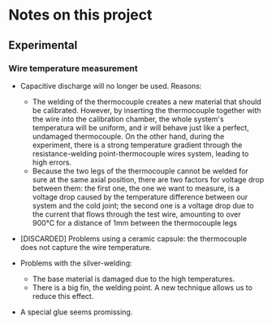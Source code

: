 # Notes on this project

## Experimental

### Wire temperature measurement

- Capacitive discharge will no longer be used. Reasons:
  - The welding of the thermocouple creates a new material that should be calibrated. However, by inserting the thermocouple together with the wire into the calibration chamber, the whole system's temperatura will be uniform, and ir will behave just like a perfect, undamaged thermocouple. On the other hand, during the experiment, there is a strong temperature gradient through the resistance-welding point-thermocouple wires system, leading to high errors.
  - Because the two legs of the thermocouple cannot be welded for sure at the same axial position, there are two factors for voltage drop between them: the first one, the one we want to measure, is a voltage drop caused by the temperature difference between our system and the cold joint; the second one is a voltage drop due to the current that flows through the test wire, amounting to over 900°C for a distance of 1mm between the thermocouple legs

- \[DISCARDED\] Problems using a ceramic capsule: the thermocouple does not capture the wire temperature.
- Problems with the silver-welding:
  - The base material is damaged due to the high temperatures.
  - There is a big fin, the welding point. A new technique allows us to reduce this effect.

- A special glue seems promissing.
